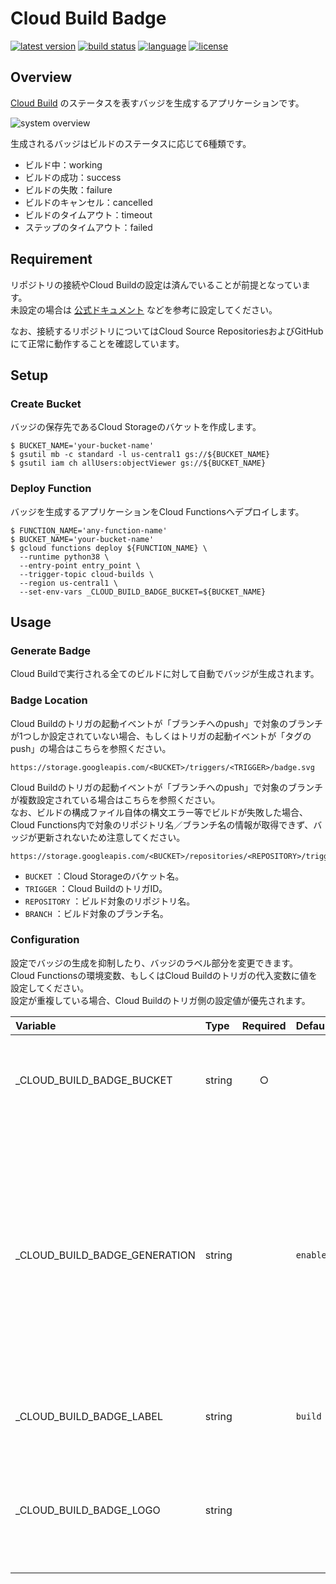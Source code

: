 # Cloud Build Badge
[![latest version](https://img.shields.io/badge/latest-0.2.0-blue)](https://github.com/jkff-mv/cloud-build-badge/releases)
[![build status](https://storage.googleapis.com/jkff-mv-laboratory-cloud-build-badge/triggers/7f7036fd-6d3e-470e-b57d-a3df19b16f5e/badge.svg)](https://github.com/jkff-mv/cloud-build-badge/blob/master/cloudbuild.yaml)
[![language](https://img.shields.io/badge/language-python-blue)](https://www.python.org/)
[![license](https://img.shields.io/badge/license-MIT%20License-lightgrey)](https://github.com/jkff-mv/cloud-build-badge/blob/master/LICENSE)

## Overview
[Cloud Build](https://cloud.google.com/cloud-build/) のステータスを表すバッジを生成するアプリケーションです。  

![system overview](https://user-images.githubusercontent.com/57448478/94026408-9745c100-fdf4-11ea-952c-2a403651680e.png)

生成されるバッジはビルドのステータスに応じて6種類です。  

* ビルド中：working  
* ビルドの成功：success  
* ビルドの失敗：failure  
* ビルドのキャンセル：cancelled  
* ビルドのタイムアウト：timeout  
* ステップのタイムアウト：failed  

## Requirement
リポジトリの接続やCloud Buildの設定は済んでいることが前提となっています。  
未設定の場合は [公式ドキュメント](https://cloud.google.com/cloud-build/docs/automating-builds/create-manage-triggers) などを参考に設定してください。  

なお、接続するリポジトリについてはCloud Source RepositoriesおよびGitHubにて正常に動作することを確認しています。  

## Setup

### Create Bucket
バッジの保存先であるCloud Storageのバケットを作成します。  

```
$ BUCKET_NAME='your-bucket-name'
$ gsutil mb -c standard -l us-central1 gs://${BUCKET_NAME}
$ gsutil iam ch allUsers:objectViewer gs://${BUCKET_NAME}
```

### Deploy Function
バッジを生成するアプリケーションをCloud Functionsへデプロイします。  

```
$ FUNCTION_NAME='any-function-name'
$ BUCKET_NAME='your-bucket-name'
$ gcloud functions deploy ${FUNCTION_NAME} \
  --runtime python38 \
  --entry-point entry_point \
  --trigger-topic cloud-builds \
  --region us-central1 \
  --set-env-vars _CLOUD_BUILD_BADGE_BUCKET=${BUCKET_NAME}
```

## Usage

### Generate Badge
Cloud Buildで実行される全てのビルドに対して自動でバッジが生成されます。  

### Badge Location
Cloud Buildのトリガの起動イベントが「ブランチへのpush」で対象のブランチが1つしか設定されていない場合、もしくはトリガの起動イベントが「タグのpush」の場合はこちらを参照ください。  

```
https://storage.googleapis.com/<BUCKET>/triggers/<TRIGGER>/badge.svg
```

Cloud Buildのトリガの起動イベントが「ブランチへのpush」で対象のブランチが複数設定されている場合はこちらを参照ください。  
なお、ビルドの構成ファイル自体の構文エラー等でビルドが失敗した場合、Cloud Functions内で対象のリポジトリ名／ブランチ名の情報が取得できず、バッジが更新されないため注意してください。  

```
https://storage.googleapis.com/<BUCKET>/repositories/<REPOSITORY>/triggers/<TRIGGER>/branches/<BRANCH>/badge.svg
```

* `BUCKET` ：Cloud Storageのバケット名。  
* `TRIGGER` ：Cloud BuildのトリガID。  
* `REPOSITORY` ：ビルド対象のリポジトリ名。  
* `BRANCH` ：ビルド対象のブランチ名。  

### Configuration
設定でバッジの生成を抑制したり、バッジのラベル部分を変更できます。  
Cloud Functionsの環境変数、もしくはCloud Buildのトリガの代入変数に値を設定してください。  
設定が重複している場合、Cloud Buildのトリガ側の設定値が優先されます。  

|Variable|Type|Required|Default|Description|
|:--|:--|:-:|:--|:--|
|_CLOUD_BUILD_BADGE_BUCKET|string|○||バッジの保存先となるCloud Storageのバケット名です。|
|_CLOUD_BUILD_BADGE_GENERATION|string||`enabled`|バッジの生成に関する設定です。<br>`enabled` もしくは `disabled` を指定できます。<br>`enabled` の場合バッジを生成しバケットへ保存します。<br>`disabled` の場合バッジは生成されません。|
|_CLOUD_BUILD_BADGE_LABEL|string||`build`|バッジのラベル部分に記載する文言です。|
|_CLOUD_BUILD_BADGE_LOGO|string|||バッジのラベル部分に表示するロゴです。<br>Data URI形式の画像を指定できます。|

